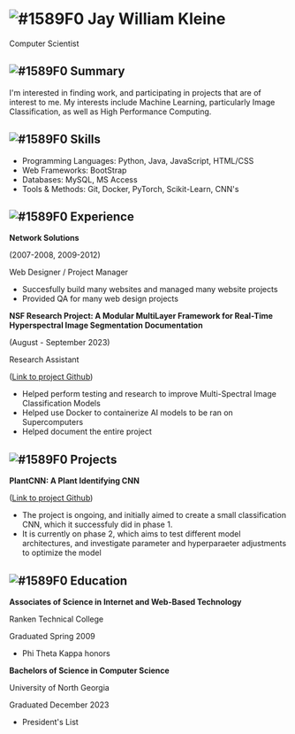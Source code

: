# ![#1589F0](https://placehold.co/15x15/1589F0/1589F0.png) Jay William Kleine
Computer Scientist

## ![#1589F0](https://placehold.co/15x15/1589F0/1589F0.png)  Summary
I'm interested in finding work, and participating in projects that are of interest to me. My interests include Machine Learning, particularly Image Classification, as well as High Performance Computing.

## ![#1589F0](https://placehold.co/15x15/1589F0/1589F0.png)  Skills
- Programming Languages: Python, Java, JavaScript, HTML/CSS 
- Web Frameworks: BootStrap
- Databases: MySQL, MS Access
- Tools & Methods: Git, Docker, PyTorch, Scikit-Learn, CNN's

## ![#1589F0](https://placehold.co/15x15/1589F0/1589F0.png)  Experience
**Network Solutions**

(2007-2008, 2009-2012) 
  
Web Designer / Project Manager
- Succesfully build many websites and managed many website projects
- Provided QA for many web design projects


**NSF Research Project: A Modular MultiLayer Framework for Real-Time Hyperspectral Image Segmentation Documentation** 

(August - September 2023)

Research Assistant

([Link to project Github](https://jkleine.github.io/JupyterBookUpdate/intro.html))  

- Helped perform testing and research to improve Multi-Spectral Image Classification Models
- Helped use Docker to containerize AI models to be ran on Supercomputers
- Helped document the entire project

## ![#1589F0](https://placehold.co/15x15/1589F0/1589F0.png)  Projects
**PlantCNN: A Plant Identifying CNN**

([Link to project Github](https://github.com/JKleine/PlantCNN18))  
- The project is ongoing, and initially aimed to create a small classification CNN, which it successfuly did in phase 1. 
- It is currently on phase 2, which aims to test different model architectures, and investigate parameter and hyperparaeter adjustments to optimize the model

## ![#1589F0](https://placehold.co/15x15/1589F0/1589F0.png)  Education
**Associates of Science in Internet and Web-Based Technology**

Ranken Technical College

Graduated Spring 2009
- Phi Theta Kappa honors

**Bachelors of Science in Computer Science**

University of North Georgia

Graduated December 2023
- President's List
